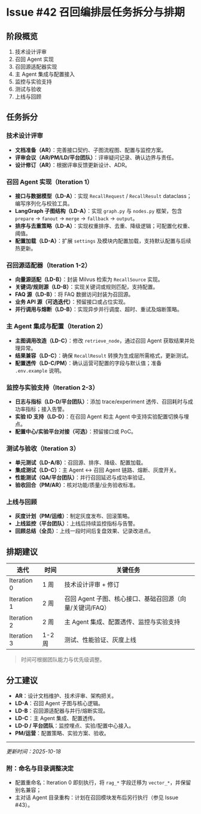 # Issue #42 召回编排层任务拆分与排期

## 阶段概览
1. 技术设计评审
2. 召回 Agent 实现
3. 召回源适配器实现
4. 主 Agent 集成与配置接入
5. 监控与实验支持
6. 测试与验收
7. 上线与回顾

## 任务拆分

### 技术设计评审
- **文档准备（AR）**：完善接口契约、子图流程图、配置与监控方案。
- **评审会议（AR/PM/LD/平台团队）**：评审疑问记录、确认边界与责任。
- **设计修订（AR）**：根据评审反馈更新设计、ADR。

### 召回 Agent 实现（Iteration 1）
- **接口与数据模型（LD-A）**：实现 `RecallRequest` / `RecallResult` dataclass；编写序列化与校验工具。
- **LangGraph 子图结构（LD-A）**：实现 `graph.py` 与 `nodes.py` 框架，包含 `prepare` → `fanout` → `merge` → `fallback` → `output`。
- **排序与去重策略（LD-A）**：实现权重排序、去重、降级逻辑；可配置化权重、阈值。
- **配置加载（LD-A）**：扩展 `settings` 及模块内配置加载，支持默认配置与后续热更新。

### 召回源适配器（Iteration 1-2）
- **向量源适配（LD-B）**：封装 Milvus 检索为 `RecallSource` 实现。
- **关键词/规则源（LD-B）**：实现关键词或规则匹配，支持配置。
- **FAQ 源（LD-B）**：将 FAQ 数据访问封装为召回源。
- **业务 API 源（可选迭代）**：预留接口或占位实现。
- **并行调用与熔断（LD-B）**：实现异步并行调度、超时、重试及熔断策略。

### 主 Agent 集成与配置（Iteration 2）
- **主图调用改造（LD-C）**：修改 `retrieve_node`，通过召回 Agent 获取结果并处理异常。
- **结果兼容（LD-C）**：确保 `RecallResult` 转换为生成层所需格式，更新测试。
- **配置透传（LD-C/PM）**：确认运营可配置的字段与默认值；准备 `.env.example` 说明。

### 监控与实验支持（Iteration 2-3）
- **日志与指标（LD-D/平台团队）**：添加 trace/experiment 透传、召回耗时与成功率指标；接入告警。
- **实验 ID 支持（LD-D）**：在召回 Agent 和主 Agent 中支持实验配置切换与埋点。
- **配置中心/实验平台对接（可选）**：预留接口或 PoC。

### 测试与验收（Iteration 3）
- **单元测试（LD-A/B）**：召回源、排序、降级、配置加载。
- **集成测试（LD-C）**：主 Agent ↔ 召回 Agent 链路、熔断、灰度开关。
- **性能测试（QA/平台团队）**：并行召回延迟与成功率验证。
- **验收回合（PM/AR）**：核对功能/质量/业务验收标准。

### 上线与回顾
- **灰度计划（PM/运维）**：制定灰度发布、回滚策略。
- **上线监控（平台团队）**：上线后持续监控指标与告警。
- **回顾总结（全员）**：上线一段时间后复盘效果、记录改进点。

## 排期建议
| 迭代 | 时间 | 关键任务 |
| --- | --- | --- |
| Iteration 0 | 1 周 | 技术设计评审 + 修订 |
| Iteration 1 | 2 周 | 召回 Agent 子图、核心接口、基础召回源（向量/关键词/FAQ） |
| Iteration 2 | 2 周 | 主 Agent 集成、配置透传、监控与实验支持 |
| Iteration 3 | 1-2 周 | 测试、性能验证、灰度上线 |

> 时间可根据团队能力与优先级调整。

## 分工建议
- **AR**：设计文档维护、技术评审、架构把关。
- **LD-A**：召回 Agent 子图与核心逻辑。
- **LD-B**：召回源适配器与并行/熔断实现。
- **LD-C**：主 Agent 集成、配置透传。
- **LD-D / 平台团队**：监控埋点、实验/配置中心接入。
- **PM/运营**：配置策略、实验方案、验收。

---
*更新时间：2025-10-18*

### 附：命名与目录调整决定
- 配置重命名：Iteration 0 即刻执行，将 `rag_*` 字段迁移为 `vector_*`，并保留别名兼容；
- 主对话 Agent 目录重构：计划在召回模块发布后另行执行（参见 Issue #43）。

